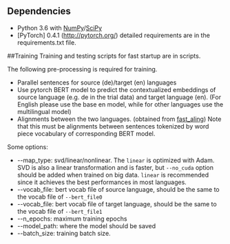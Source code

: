 ## Dependencies
* Python 3.6 with [NumPy](http://www.numpy.org/)/[SciPy](https://www.scipy.org/)
* [PyTorch] 0.4.1 (http://pytorch.org/)
detailed requirements are in the requirements.txt file.

##Training
Training and testing scripts for fast startup are in scripts.

The following pre-processing is required for training.

* Parallel sentences for source (de)/target (en) languages
* Use pytorch BERT model to predict the contextualized embeddings of source language (e.g. de in the trial data) and target language (en). (For English please use the base en model, while for other languages use the multilingual model)
* Alignments between the two languages. (obtained from [fast_aling](https://github.com/clab/fast_align)) Note that this must be alignments between sentences tokenized by word piece vocabulary of corresponding BERT model.

Some options:

* --map_type: svd/linear/nonlinear. The `linear` is optimized with Adam. SVD is also a linear transformation and is faster, but `--no_cuda` option should be added when trained on big data. `linear` is recommended since it achieves the best performances in most languages.
* --vocab_file: bert vocab file of source language, should be the same to the vocab file of `--bert_file0`
* --vocab_file: bert vocab file of target language, should be the same to the vocab file of `--bert_file1`
* --n_epochs: maximum training epochs
* --model_path: where the model should be saved
* --batch_size: training batch size.
